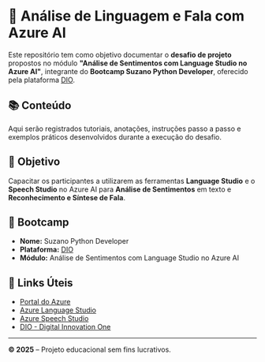 # 📘 Análise de Linguagem e Fala com Azure AI

Este repositório tem como objetivo documentar o **desafio de projeto** propostos no módulo **"Análise de Sentimentos com Language Studio no Azure AI"**, integrante do **Bootcamp Suzano Python Developer**, oferecido pela plataforma [DIO](https://www.dio.me).

## 📚 Conteúdo

Aqui serão registrados tutoriais, anotações, instruções passo a passo e exemplos práticos desenvolvidos durante a execução do desafio.

## 🎯 Objetivo

Capacitar os participantes a utilizarem as ferramentas **Language Studio** e o **Speech Studio** no Azure AI para **Análise de Sentimentos** em texto e **Reconhecimento e Síntese de Fala**.

## 🚀 Bootcamp

- **Nome:** Suzano Python Developer
- **Plataforma:** [DIO](https://www.dio.me)
- **Módulo:** Análise de Sentimentos com Language Studio no Azure AI

## 📎 Links Úteis

- [Portal do Azure](https://portal.azure.com/)
- [Azure Language Studio](https://language.cognitive.azure.com/)
- [Azure Speech Studio](https://speech.microsoft.com/portal)
- [DIO - Digital Innovation One](https://www.dio.me)

---

**© 2025** – Projeto educacional sem fins lucrativos.

